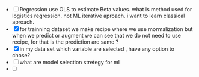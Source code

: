 * [ ] Regression use OLS to estimate Beta values. what is method used for logistics regression. not ML iterative aproach. i want to learn classical aproach.
* [X] for trainning dataset we make recipe where we use mormalization but when we predict or augment we can see that we do not need to use recipe, for that is the prediction are same ?
* [X] in my data set which variable are selected , have any option to chose?
* [ ] what are model selection stretegy for ml
* [ ]
